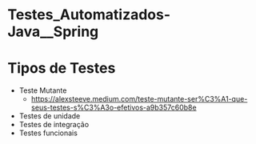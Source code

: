 # Testes_Automatizados-Java__Spring
 
# Tipos de Testes
- Teste Mutante
  - https://alexsteeve.medium.com/teste-mutante-ser%C3%A1-que-seus-testes-s%C3%A3o-efetivos-a9b357c60b8e
- Testes de unidade
- Testes de integração
- Testes funcionais
